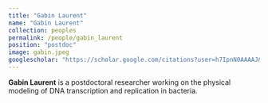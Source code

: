 ```yaml
---
title: "Gabin Laurent"
name: "Gabin Laurent"
collection: peoples
permalink: /people/gabin_laurent
position: "postdoc"
image: gabin.jpeg
googlescholar: "https://scholar.google.com/citations?user=h7IpnN0AAAAJ&hl=fr&oi=ao"
---
```


**Gabin Laurent** is a postdoctoral researcher working on the physical modeling of DNA transcription and replication in bacteria.
